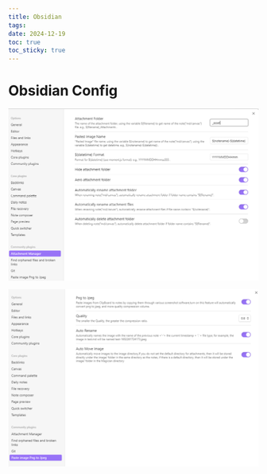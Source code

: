 ```yaml
---
title: Obsidian
tags: 
date: 2024-12-19
toc: true
toc_sticky: true
---
```


# Obsidian Config


![](_asset/2024-12-19-obsidian-config-202412191627.png)


![](_asset/2024-12-19-obsidian-config-202412191632.png)
